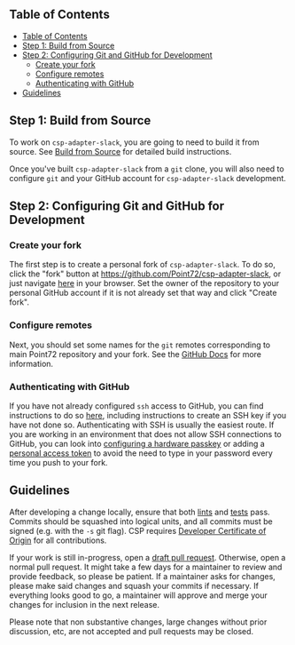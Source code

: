 ## Table of Contents

- [Table of Contents](#table-of-contents)
- [Step 1: Build from Source](#step-1-build-from-source)
- [Step 2: Configuring Git and GitHub for Development](#step-2-configuring-git-and-github-for-development)
  - [Create your fork](#create-your-fork)
  - [Configure remotes](#configure-remotes)
  - [Authenticating with GitHub](#authenticating-with-github)
- [Guidelines](#guidelines)

## Step 1: Build from Source

To work on `csp-adapter-slack`, you are going to need to build it from source. See
[Build from Source](Build-from-Source) for
detailed build instructions.

Once you've built `csp-adapter-slack` from a `git` clone, you will also need to
configure `git` and your GitHub account for `csp-adapter-slack` development.

## Step 2: Configuring Git and GitHub for Development

### Create your fork

The first step is to create a personal fork of `csp-adapter-slack`. To do so, click
the "fork" button at https://github.com/Point72/csp-adapter-slack, or just navigate
[here](https://github.com/Point72/csp-adapter-slack/fork) in your browser. Set the
owner of the repository to your personal GitHub account if it is not
already set that way and click "Create fork".

### Configure remotes

Next, you should set some names for the `git` remotes corresponding to
main Point72 repository and your fork. See the [GitHub Docs](https://docs.github.com/en/pull-requests/collaborating-with-pull-requests/working-with-forks/configuring-a-remote-repository-for-a-fork) for more information.

### Authenticating with GitHub

If you have not already configured `ssh` access to GitHub, you can find
instructions to do so
[here](https://docs.github.com/en/authentication/connecting-to-github-with-ssh),
including instructions to create an SSH key if you have not done
so. Authenticating with SSH is usually the easiest route. If you are working in
an environment that does not allow SSH connections to GitHub, you can look into
[configuring a hardware
passkey](https://docs.github.com/en/authentication/authenticating-with-a-passkey/about-passkeys)
or adding a [personal access
token](https://docs.github.com/en/authentication/keeping-your-account-and-data-secure/managing-your-personal-access-tokens)
to avoid the need to type in your password every time you push to your fork.

## Guidelines

After developing a change locally, ensure that both [lints](Build-CSP-from-Source#lint-and-autoformat) and [tests](Build-CSP-from-Source#testing) pass. Commits should be squashed into logical units, and all commits must be signed (e.g. with the `-s` git flag). CSP requires [Developer Certificate of Origin](https://en.wikipedia.org/wiki/Developer_Certificate_of_Origin) for all contributions.

If your work is still in-progress, open a [draft pull request](https://docs.github.com/en/pull-requests/collaborating-with-pull-requests/proposing-changes-to-your-work-with-pull-requests/about-pull-requests#draft-pull-requests). Otherwise, open a normal pull request. It might take a few days for a maintainer to review and provide feedback, so please be patient. If a maintainer asks for changes, please make said changes and squash your commits if necessary. If everything looks good to go, a maintainer will approve and merge your changes for inclusion in the next release.

Please note that non substantive changes, large changes without prior discussion, etc, are not accepted and pull requests may be closed.
